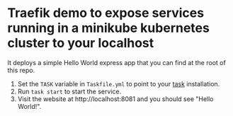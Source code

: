 # Traefik demo to expose services running in a minikube kubernetes cluster to your localhost
It deploys a simple Hello World express app that you can find at the root of this repo.
1. Set the `TASK` variable in `Taskfile.yml` to point to your [task](https://taskfile.dev/) installation.
2. Run `task start` to start the service.
3. Visit the website at http://localhost:8081 and you should see "Hello World!".

